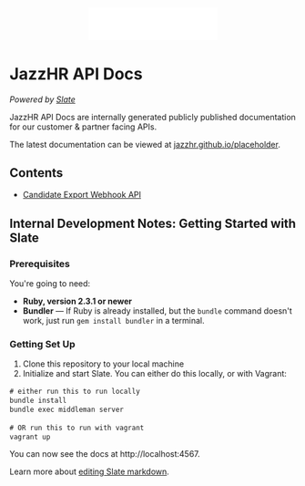 <!-- This image will show up on public github -->
<p align="center">
  <img src="source/images/logo.png?raw=true" alt="JazzHR Api Docs Powered by Slate" width="226">
</p>

# JazzHR API Docs
*Powered by [Slate](https://github.com/lord/slate)*

JazzHR API Docs are internally generated publicly published documentation for our customer & partner facing APIs.

The latest documentation can be viewed at [jazzhr.github.io/placeholder](#).

## Contents

- [Candidate Export Webhook API]()

Internal Development Notes: Getting Started with Slate
------------------------------

### Prerequisites

You're going to need:

 - **Ruby, version 2.3.1 or newer**
 - **Bundler** — If Ruby is already installed, but the `bundle` command doesn't work, just run `gem install bundler` in a terminal.

### Getting Set Up

1. Clone this repository to your local machine
2. Initialize and start Slate. You can either do this locally, or with Vagrant:

```shell
# either run this to run locally
bundle install
bundle exec middleman server

# OR run this to run with vagrant
vagrant up
```

You can now see the docs at http://localhost:4567.

Learn more about [editing Slate markdown](https://github.com/lord/slate/wiki/Markdown-Syntax).
